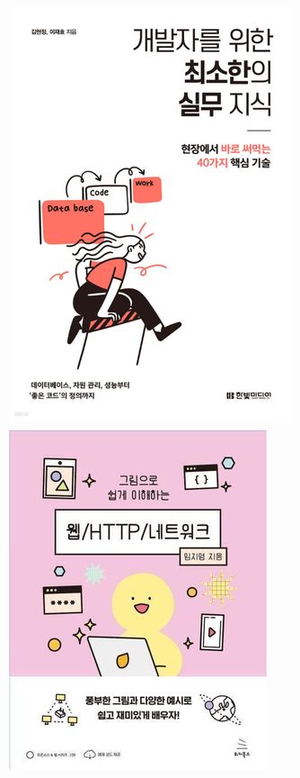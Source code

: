 ---
---

![image](/assets/img/2025-03-21-실무/Pasted-image-20250213131944.png)

![image](/assets/img/2025-03-21-실무/Pasted-image-20250213132557.png)

